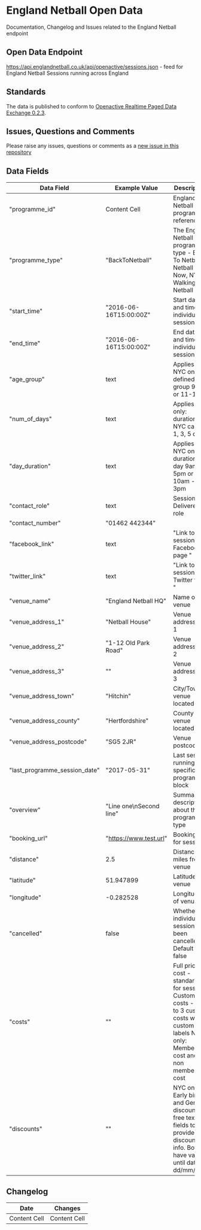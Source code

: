# England Netball Open Data
Documentation, Changelog and Issues related to the England Netball endpoint
## Open Data Endpoint
https://api.englandnetball.co.uk/api/openactive/sessions.json - feed for England Netball Sessions running across England
## Standards
The data is published to conform to [Openactive Realtime Paged Data Exchange 0.2.3](https://www.openactive.io/realtime-paged-data-exchange/0.2.3/).
## Issues, Questions and Comments
Please raise any issues, questions or comments as a [new issue in this repository](https://github.com/england-netball/opendata/issues)
## Data Fields

| Data Field  | Example Value | Description | 
| ------------- | ------------- | ------------- |
| "programme_id"  | Content Cell  |  England Netball programme reference  |
| "programme_type"  |  "BackToNetball"  |  The England Netball programme type - Back To Netball, Netball Now, NYC, Walking Netball |
| "start_time" | "2016-06-16T15:00:00Z" | Start date and time of individual session |
| "end_time" | "2016-06-16T15:00:00Z" | End date and time of individual session |
| "age_group" | text | Applies to NYC only: defined age group 9-11 or 11-16 |
| "num_of_days" | text | Applies NYC only: duration of NYC camp - 1, 3, 5 days |
| "day_duration" | text | Applies to NYC only: duration of day 9am - 5pm or 10am - 3pm |
| "contact_role" | text | Session Deliverer role |
| "contact_number" | "01462 442344" |  |
| "facebook_link" | text | "Link to the sessions Facebook page " |
| "twitter_link" | text | "Link to the sessions Twitter feed " |
| "venue_name" | "England Netball HQ" | Name of the venue |
| "venue_address_1" | "Netball House" | Venue address line 1 |
| "venue_address_2" | "1-12 Old Park Road" | Venue address line 2 |
| "venue_address_3" | "" | Venue address line 3 |
| "venue_address_town" | "Hitchin" | City/Town venue located in |
| "venue_address_county" | "Hertfordshire" | County venue located in |
| "venue_address_postcode" | "SG5 2JR" | Venue postcode |
| "last_programme_session_date" | "2017-05-31" | Last session running for specific programme block  |
| "overview" | "Line one\nSecond line" | Summary description about the programme type  |
| "booking_url" | "https://www.test.url" | Booking url for session  |
| "distance" | 2.5 | Distance in miles from venue |
| "latitude" | 51.947899 | Latitude of venue  |
| "longitude" | -0.282528 | Longitude of venue |
| "cancelled" | false | Whether the individual session has been cancelled.  Default = false |
| "costs" | "" | Full price cost - standard fee for session Custom costs - up to 3 custom costs with custom labels NYC only: Member cost and non member cost |
| "discounts" | "" | NYC only: Early bird and General discount free text fields to provide discount info.  Both have valid until dates dd/mm/yyyy |




## Changelog

| Date  | Changes |
| ------------- | ------------- |
| Content Cell  | Content Cell  |
